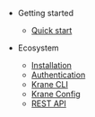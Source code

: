 - Getting started

  - [Quick start](getting_started/quickstart.md)

- Ecosystem
  - [Installation](components/installation.md)
  - [Authentication](components/authentication.md)
  - [Krane CLI](components/krane-cli.md)
  - [Krane Config](components/krane-config.md)
  - [REST API](/components/rest.md)
